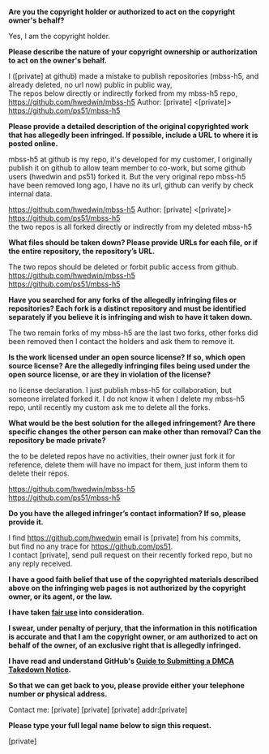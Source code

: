 **Are you the copyright holder or authorized to act on the copyright owner's behalf?**

Yes, I am the copyright holder.

**Please describe the nature of your copyright ownership or authorization to act on the owner's behalf.**

I ([private] at github) made a mistake to publish repositories (mbss-h5, and already deleted, no url now) public in public way,  
The repos below directly or indirectly forked from my mbss-h5 repo,  
https://github.com/hwedwin/mbss-h5 Author: [private] <[private]>  
https://github.com/ps51/mbss-h5

**Please provide a detailed description of the original copyrighted work that has allegedly been infringed. If possible, include a URL to where it is posted online.**

mbss-h5 at github is my repo, it's developed for my customer, I originally publish it on github to allow team member to co-work, but some github users (hwedwin and ps51) forked it. But the very original repo mbss-h5 have been removed long ago, I have no its url, github can verify by check internal data.

https://github.com/hwedwin/mbss-h5 Author: [private] <[private]>  
https://github.com/ps51/mbss-h5  
the two repos is all forked directly or indirectly from my deleted mbss-h5

**What files should be taken down? Please provide URLs for each file, or if the entire repository, the repository’s URL.**

The two repos should be deleted or forbit public access from github.  
https://github.com/hwedwin/mbss-h5  
https://github.com/ps51/mbss-h5

**Have you searched for any forks of the allegedly infringing files or repositories? Each fork is a distinct repository and must be identified separately if you believe it is infringing and wish to have it taken down.**

The two remain forks of my mbss-h5 are the last two forks, other forks did been removed then I contact the holders and ask them to remove it.

**Is the work licensed under an open source license? If so, which open source license? Are the allegedly infringing files being used under the open source license, or are they in violation of the license?**

no license declaration. I just publish mbss-h5 for collaboration, but someone irrelated forked it. I do not know it when I delete my mbss-h5 repo, until recently my custom ask me to delete all the forks.

**What would be the best solution for the alleged infringement? Are there specific changes the other person can make other than removal? Can the repository be made private?**

the to be deleted repos have no activities, their owner just fork it for reference, delete them will have no impact for them, just inform them to delete their repos.

https://github.com/hwedwin/mbss-h5  
https://github.com/ps51/mbss-h5

**Do you have the alleged infringer’s contact information? If so, please provide it.**

I find https://github.com/hwedwin email is [private] from his commits,  
but find no any trace for https://github.com/ps51.  
I contact [private], send pull request on their recently forked repo, but no any reply received.

**I have a good faith belief that use of the copyrighted materials described above on the infringing web pages is not authorized by the copyright owner, or its agent, or the law.**

**I have taken <a href="https://www.lumendatabase.org/topics/22">fair use</a> into consideration.**

**I swear, under penalty of perjury, that the information in this notification is accurate and that I am the copyright owner, or am authorized to act on behalf of the owner, of an exclusive right that is allegedly infringed.**

**I have read and understand GitHub's <a href="https://help.github.com/articles/guide-to-submitting-a-dmca-takedown-notice/">Guide to Submitting a DMCA Takedown Notice</a>.**

**So that we can get back to you, please provide either your telephone number or physical address.**

Contact me: [private] [private] [private] addr:[private]

**Please type your full legal name below to sign this request.**

[private]
